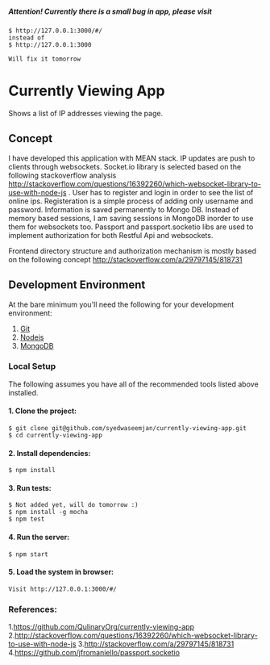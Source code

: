 ##### Attention! Currently there is a small bug in app, please visit 
	$ http://127.0.0.1:3000/#/
	instead of 
	$ http://127.0.0.1:3000

	Will fix it tomorrow

# Currently Viewing App

Shows a list of IP addresses viewing the page.

## Concept
I have developed this application with MEAN stack. IP updates are push to clients through websockets. Socket.io library is selected based on the following stackoverflow analysis http://stackoverflow.com/questions/16392260/which-websocket-library-to-use-with-node-js . User has to register and login in order to see the list of online ips. Registeration is a simple process of adding only username and password. Information is saved permanently to Mongo DB. Instead of memory based sessions, I am saving sessions in MongoDB inorder to use them for websockets too. Passport and passport.socketio libs are used to implement authorization for both Restful Api and websockets.

Frontend directory structure and authorization mechanism is mostly based on the following concept http://stackoverflow.com/a/29797145/818731


## Development Environment

At the bare minimum you'll need the following for your development environment:

1. [Git](https://git-scm.com/book/en/v2/Getting-Started-Installing-Git)
2. [Nodejs](https://docs.npmjs.com/getting-started/installing-node)
3. [MongoDB](https://www.mongodb.com/download-center?jmp=homepage#community)

### Local Setup

The following assumes you have all of the recommended tools listed above installed.

#### 1. Clone the project:

    $ git clone git@github.com/syedwaseemjan/currently-viewing-app.git
    $ cd currently-viewing-app

#### 2. Install dependencies:

    $ npm install

#### 3. Run tests:

    $ Not added yet, will do tomorrow :)
    $ npm install -g mocha
    $ npm test

#### 4. Run the server:

    $ npm start

#### 5. Load the system in browser:

    Visit http://127.0.0.1:3000/#/


### References:
1.https://github.com/QulinaryOrg/currently-viewing-app
2.http://stackoverflow.com/questions/16392260/which-websocket-library-to-use-with-node-js
3.http://stackoverflow.com/a/29797145/818731
4.https://github.com/jfromaniello/passport.socketio




